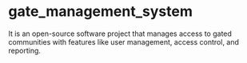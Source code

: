 # gate_management_system
It is an open-source software project that manages access to gated communities with features like user management, access control, and reporting.
